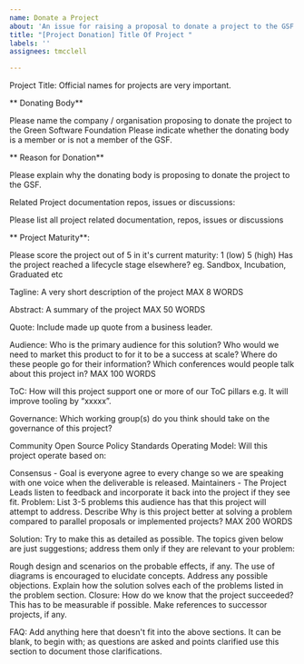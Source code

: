 ```yaml
---
name: Donate a Project
about: 'An issue for raising a proposal to donate a project to the GSF. '
title: "[Project Donation] Title Of Project "
labels: ''
assignees: tmcclell

---
```


Project Title: Official names for projects are very important.

** Donating Body**

Please name the company / organisation proposing to donate the project to the Green Software Foundation Please indicate whether the donating body is a member or is not a member of the GSF.

** Reason for Donation**

Please explain why the donating body is proposing to donate the project to the GSF.

Related Project documentation repos, issues or discussions:

Please list all project related documentation, repos, issues or discussions

** Project Maturity**:

Please score the project out of 5 in it's current maturity: 1 (low) 5 (high) Has the project reached a lifecycle stage elsewhere? eg. Sandbox, Incubation, Graduated etc

Tagline: A very short description of the project MAX 8 WORDS

Abstract: A summary of the project MAX 50 WORDS

Quote: Include made up quote from a business leader.

Audience: Who is the primary audience for this solution? Who would we need to market this product to for it to be a success at scale? Where do these people go for their information? Which conferences would people talk about this project in? MAX 100 WORDS

ToC: How will this project support one or more of our ToC pillars e.g. It will improve tooling by “xxxxx”.

Governance: Which working group(s) do you think should take on the governance of this project?

 Community
 Open Source
 Policy
 Standards
Operating Model: Will this project operate based on:

 Consensus - Goal is everyone agree to every change so we are speaking with one voice when the deliverable is released.
 Maintainers - The Project Leads listen to feedback and incorporate it back into the project if they see fit.
Problem: List 3-5 problems this audience has that this project will attempt to address. Describe Why is this project better at solving a problem compared to parallel proposals or implemented projects? MAX 200 WORDS

Solution: Try to make this as detailed as possible. The topics given below are just suggestions; address them only if they are relevant to your problem:

Rough design and scenarios on the probable effects, if any.
The use of diagrams is encouraged to elucidate concepts.
Address any possible objections.
Explain how the solution solves each of the problems listed in the problem section.
Closure: How do we know that the project succeeded? This has to be measurable if possible. Make references to successor projects, if any.

FAQ: Add anything here that doesn't fit into the above sections. It can be blank, to begin with; as questions are asked and points clarified use this section to document those clarifications.

